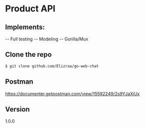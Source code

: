 # Product API

## Implements:
-- Full testing
-- Modeling
-- Gorilla/Mux

## Clone the repo
```bash
$ git clone github.com/Elizraa/go-web-chat
```

## Postman
https://documenter.getpostman.com/view/15592249/2s9YJaXiUx

## Version
1.0.0
